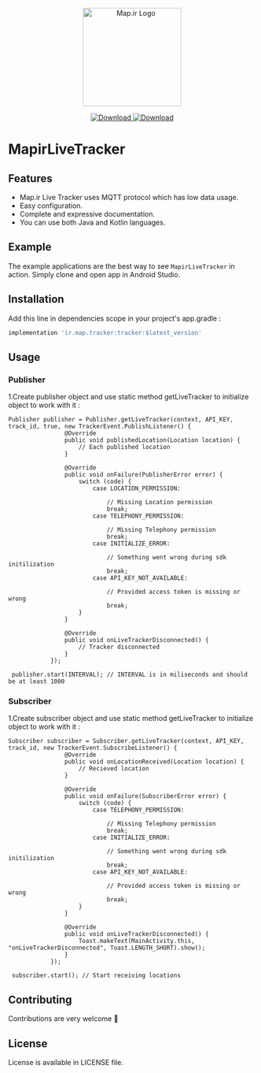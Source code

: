 <p align="center">
<img width="200" src="https://corp.map.ir/wp-content/uploads/2019/06/map-site-logo-1.png" alt="Map.ir Logo">
</p>

<p align="center">
 <a href="https://bintray.com/shivehmapco/Tracker/ir.map.tracker/_latestVersion">
      <img src="https://api.bintray.com/packages/shivehmapco/Tracker/ir.map.tracker/images/download.svg" alt="Download">
   </a>
 <a href="#">
      <img src="https://img.shields.io/badge/API-14%2B-brightgreen.svg?style=flat" alt="Download">
 </a>
</p>


# MapirLiveTracker

<p align="center">

</p>

## Features

- Map.ir Live Tracker uses MQTT protocol which has low data usage.
- Easy configuration.
- Complete and expressive documentation.
- You can use both Java and Kotlin languages. 

## Example

The example applications are the best way to see `MapirLiveTracker` in action. Simply clone and open app in Android Studio.

## Installation

Add this line in dependencies scope in your project's app.gradle :

```bash
implementation 'ir.map.tracker:tracker:$latest_version'
```

## Usage

### Publisher
1.Create publisher object and use static method getLiveTracker to initialize object to work with it :

```
Publisher publisher = Publisher.getLiveTracker(context, API_KEY, track_id, true, new TrackerEvent.PublishListener() {
                @Override
                public void publishedLocation(Location location) {
                    // Each published location
                }
                
                @Override
                public void onFailure(PublisherError error) {
                    switch (code) {
                        case LOCATION_PERMISSION:
                        
                            // Missing Location permission
                            break;
                        case TELEPHONY_PERMISSION:
                        
                            // Missing Telephony permission
                            break;
                        case INITIALIZE_ERROR:
                        
                            // Something went wrong during sdk initilization
                            break;
                        case API_KEY_NOT_AVAILABLE:
                        
                            // Provided access token is missing or wrong
                            break;
                    }
                }

                @Override
                public void onLiveTrackerDisconnected() {
                    // Tracker disconnected
                }
            });
            
 publisher.start(INTERVAL); // INTERVAL is in miliseconds and should be at least 1000
```

### Subscriber
1.Create subscriber object and use static method getLiveTracker to initialize object to work with it :

```
Subscriber subscriber = Subscriber.getLiveTracker(context, API_KEY, track_id, new TrackerEvent.SubscribeListener() {
                @Override
                public void onLocationReceived(Location location) {
                    // Recieved location
                }
                
                @Override
                public void onFailure(SubscriberError error) {
                    switch (code) {
                        case TELEPHONY_PERMISSION:
                        
                            // Missing Telephony permission
                            break;
                        case INITIALIZE_ERROR:
                        
                            // Something went wrong during sdk initilization
                            break;
                        case API_KEY_NOT_AVAILABLE:
                        
                            // Provided access token is missing or wrong
                            break;
                    }
                }

                @Override
                public void onLiveTrackerDisconnected() {
                    Toast.makeText(MainActivity.this, "onLiveTrackerDisconnected", Toast.LENGTH_SHORT).show();
                }
            });
            
 subscriber.start(); // Start receiving locations
```
## Contributing
Contributions are very welcome 🙌

## License
License is available in LICENSE file.

